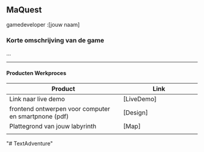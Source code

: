 ## MaQuest
gamedeveloper :[jouw naam]

### Korte omschrijving van de game
...

---
#### Producten Werkproces
| Product  | Link |
| ------ |  ------ |
| Link naar live demo| [LiveDemo]
| frontend ontwerpen voor computer en smartpnone (pdf) | [Design]
| Plattegrond van jouw labyrinth            | [Map]
|<img width=500/>|<img width=300/>|


   [View Project]: <http://29150.hosts2.ma-cloud.nl/TextAdventure/>
   
"# TextAdventure" 

